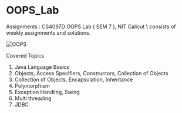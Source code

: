 # OOPS_Lab

Assignments : CS4097D OOPS Lab ( SEM 7 ), NIT Calicut
\\
consists of weekly assignments and solutions. 

![OOPS](https://cdn.slidesharecdn.com/ss_thumbnails/oop-190125211805-thumbnail-4.jpg?cb=1548451240)


Covered Topics
1. Java Language Basics
2. Objects, Access Specifiers, Constructors, Collection of Objects
3. Collection of Objects, Encapsulation, Inheritance
4. Polymorphism
5. Exception Handling, Swing
6. Multi threading
7. JDBC
